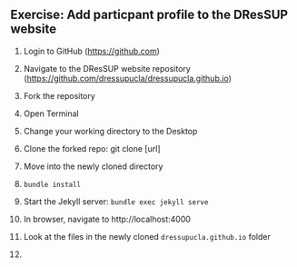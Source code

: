 ## Exercise: Add particpant profile to the DResSUP website

1. Login to GitHub (https://github.com)
2. Navigate to the DResSUP website repository (https://github.com/dressupucla/dressupucla.github.io)
3. Fork the repository

4. Open Terminal
5. Change your working directory to the Desktop
6. Clone the forked repo: git clone [url]
7. Move into the newly cloned directory
8. `bundle install`
9. Start the Jekyll server: `bundle exec jekyll serve`
10. In browser, navigate to http://localhost:4000

11. Look at the files in the newly cloned `dressupucla.github.io` folder
12. 
